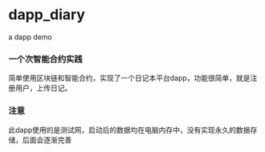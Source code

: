 # dapp_diary
a dapp demo
 
 ### 一个次智能合约实践

简单使用区块链和智能合约，实现了一个日记本平台dapp，功能很简单，就是注册用户，上传日记。

 ### 注意

此dapp使用的是测试网，启动后的数据均在电脑内存中，没有实现永久的数据存储，后面会逐渐完善
